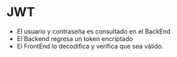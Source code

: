 # JWT
- El usuario y contraseña es consultado en el BackEnd
- El Backend  regresa un token encriptado
- El FrontEnd lo decodifica y verifica que sea válido.
